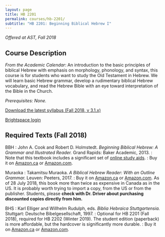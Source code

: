 ```yaml
---
layout: page
title: HB 2201
permalink: courses/hb-2201/
subtitle: "HB 2201: Beginning Biblical Hebrew I"
---
```


*Offered at AST, Fall 2018*

## Course Description

*From the Academic Calendar*: An introduction to the basic principles of
biblical Hebrew with emphasis on morphology, phonology, and syntax, this
course is for students who want to study the Old Testament in Hebrew. We
will learn basic Hebrew grammar, develop a rudimentary biblical Hebrew
vocabulary, and read the Hebrew Bible with an eye toward interpretation
of the Bible in the Church.

*Prerequisites: None.*

[Download the latest syllabus (Fall 2018, v 3.1.x)](https://github.com/danieldriver/Syllabi/raw/master/HB/HB%202201-Driver%202018.pdf)

[Brightspace login](https://smu.brightspace.com/d2l/login)

## Required Texts (Fall 2018)

BBH
: John A. Cook and Robert D. Holmstedt. *Beginning Biblical Hebrew: A Grammar and Illustrated Reader.* Grand Rapids: Baker Academic, 2013.
: Note that this textbook includes a significant set of [online study aids](http://www.bakerpublishinggroup.com/books/beginning-biblical-hebrew/5629/students/esources).
: Buy it on [Amazon.ca](https://amzn.to/2K51HHt) or [Amazon.com](https://amzn.to/2K3Tq6A).

Muraoka
: Takamitsu Muraoka. *A Biblical Hebrew Reader: With an Outline Grammar.* Leuven: Peeters, 2017.
: Buy it on [Amazon.ca](https://amzn.to/2NSJ1gt) or [Amazon.com](https://amzn.to/2uW4hec). As of 28 July 2018, this book more than twice as expensive in Canada as in the US. It is probably worth trying to import a copy, from the US or from the publisher. Students, please **check with Dr. Driver about purchasing discounted copies directly from him.**

BHS
: Karl Elliger and Willhelm Rudulph, eds. *Biblia Hebraica Stuttgartensia.* Stuttgart: Deutsche Bibelgesellschaft, 1997.
: Optional for HB 2201 (Fall 2018), required for HB 2202 (Winter 2019). The student edition (paperback) is more affordable, but the hardcover is significantly more durable.
: Buy it on [Amazon.ca](https://amzn.to/2LwUtli) or [Amazon.com](https://amzn.to/2K0sZ1L).
